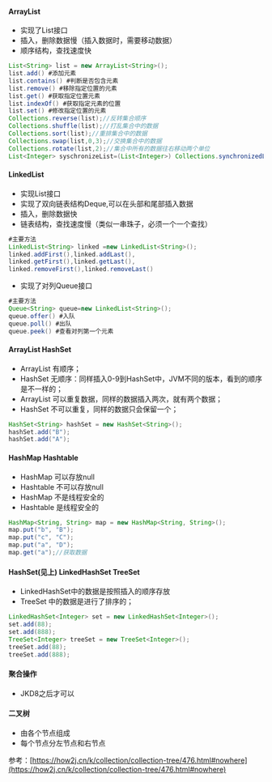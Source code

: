 #### ArrayList
- 实现了List接口
- 插入，删除数据慢（插入数据时，需要移动数据）
- 顺序结构，查找速度快
```java
List<String> list = new ArrayList<String>(); 
list.add() #添加元素
list.contains() #判断是否包含元素
list.remove() #移除指定位置的元素
list.get() #获取指定位置元素
list.indexOf() #获取指定元素的位置
list.set() #修改指定位置的元素
Collections.reverse(list);//反转集合顺序
Collections.shuffle(list);//打乱集合中的数据
Collections.sort(list);//重排集合中的数据
Collections.swap(list,0,3);//交换集合中的数据
Collections.rotate(list,2);//集合中所有的数据往右移动两个单位
List<Integer> syschronizeList=(List<Integer>) Collections.synchronizedList(list); //线程安全
```
#### LinkedList
- 实现List接口
- 实现了双向链表结构Deque,可以在头部和尾部插入数据
- 插入，删除数据快
- 链表结构，查找速度慢（类似一串珠子，必须一个一个查找）
```java
#主要方法
LinkedList<String> linked =new LinkedList<String>();
linked.addFirst(),linked.addLast(),
linked.getFirst(),linked.getLast(),
linked.removeFirst(),linked.removeLast()
```
- 实现了对列Queue接口
```java
#主要方法
Queue<String> queue=new LinkedList<String>();
queue.offer() #入队
queue.poll() #出队
queue.peek() #查看对列第一个元素
```
#### ArrayList HashSet
- ArrayList 有顺序；
- HashSet 无顺序：同样插入0-9到HashSet中，JVM不同的版本，看到的顺序是不一样的；
- ArrayList 可以重复数据，同样的数据插入两次，就有两个数据；
- HashSet 不可以重复，同样的数据只会保留一个；

```java
HashSet<String> hashSet = new HashSet<String>();
hashSet.add("B");
hashSet.add("A");
```

#### HashMap  Hashtable
- HashMap 可以存放null
- Hashtable 不可以存放null
- HashMap 不是线程安全的
- Hashtable 是线程安全的

```java
HashMap<String, String> map = new HashMap<String, String>();
map.put("b", "B");
map.put("c", "C");
map.put("a", "D");
map.get("a");//获取数据
```

#### HashSet(见上) LinkedHashSet TreeSet
- LinkedHashSet中的数据是按照插入的顺序存放
- TreeSet 中的数据是进行了排序的；
```java
LinkedHashSet<Integer> set = new LinkedHashSet<Integer>();
set.add(88);
set.add(888);
TreeSet<Integer> treeSet = new TreeSet<Integer>();
treeSet.add(88);
treeSet.add(888);
```
#### 聚合操作
- JKD8之后才可以
#### 二叉树
- 由各个节点组成
- 每个节点分左节点和右节点

参考：[https://how2j.cn/k/collection/collection-tree/476.html#nowhere](https://how2j.cn/k/collection/collection-tree/476.html#nowhere)